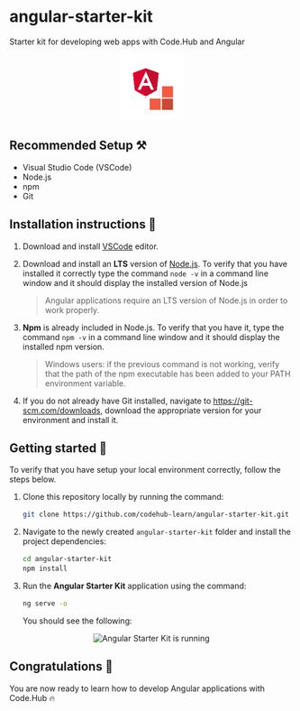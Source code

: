 # angular-starter-kit

Starter kit for developing web apps with Code.Hub and Angular

<p align="center">
  <img src="images/angular_logo.png" alt="Angular Starter Kit" />
</p>

## Recommended Setup ⚒️

- Visual Studio Code (VSCode)
- Node.js
- npm
- Git

## Installation instructions 📑

1. Download and install [VSCode](https://code.visualstudio.com/download) editor.
2. Download and install an **LTS** version of [Node.js](https://nodejs.org/). To verify that you have installed it
   correctly type the command `node -v` in a command line window and it should display the installed version of Node.js

   > Angular applications require an LTS version of Node.js in order to work properly.

3. **Npm** is already included in Node.js. To verify that you have it, type the command `npm -v` in a command line
   window and it should display the installed npm version.

   > Windows users: if the previous command is not working, verify that the path of the npm executable has been added to
   your PATH environment variable.

4. If you do not already have Git installed, navigate to https://git-scm.com/downloads, download the appropriate version
   for your environment and install it.

## Getting started 🚀

To verify that you have setup your local environment correctly, follow the steps below.

1. Clone this repository locally by running the command:

   ```sh
   git clone https://github.com/codehub-learn/angular-starter-kit.git
   ```

2. Navigate to the newly created `angular-starter-kit` folder and install the project dependencies:
   ```sh
   cd angular-starter-kit
   npm install
   ```

3. Run the **Angular Starter Kit** application using the command:
    ```sh
   ng serve -o
   ```
   You should see the following:

<p align="center">
  <img src="images/angular_app.png" alt="Angular Starter Kit is running" />
</p>

## Congratulations 👏

You are now ready to learn how to develop Angular applications with Code.Hub 🔥

